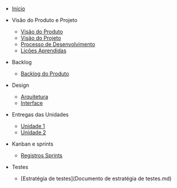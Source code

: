 - [Início](/)
- Visão do Produto e Projeto

    - [Visão do Produto](/visao-do-produto-e-projeto/visao-do-produto.md)
    - [Visão do Projeto](/visao-do-produto-e-projeto/visao-do-projeto.md)
    - [Processo de Desenvolvimento](/visao-do-produto-e-projeto/processo-de-desenvolvimento.md)
    - [Lições Aprendidas](/visao-do-produto-e-projeto/licoes-aprendidas.md)

- Backlog

    - [Backlog do Produto](/backlog/backlog.md)

- Design

    - [Arquitetura](/design/Documento%20de%20arquitetura.md)
    - [Interface](/design/Documento%20de%20interface.md)

- Entregas das Unidades

    - [Unidade 1](/entregas-unidades/unidade-1.md)
    - [Unidade 2](/entregas-unidades/unidade-2.md)
  
 - Kanban e sprints

    - [Registros Sprints](Kanban-sprints.md)
  
  - Testes
  
    - [Estratégia de testes](Documento de estratégia de testes.md)
   
